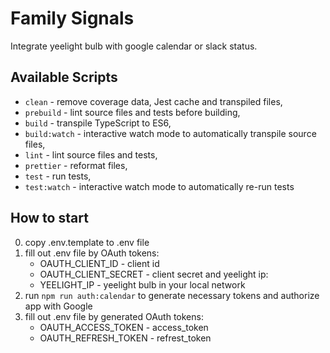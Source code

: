 # Family Signals
Integrate yeelight bulb with google calendar or slack status.

## Available Scripts
- `clean` - remove coverage data, Jest cache and transpiled files,
- `prebuild` - lint source files and tests before building,
- `build` - transpile TypeScript to ES6,
- `build:watch` - interactive watch mode to automatically transpile source files,
- `lint` - lint source files and tests,
- `prettier` - reformat files,
- `test` - run tests,
- `test:watch` - interactive watch mode to automatically re-run tests

## How to start
0. copy .env.template to .env file
1. fill out .env file by OAuth tokens:
   - OAUTH_CLIENT_ID - client id
   - OAUTH_CLIENT_SECRET - client secret
   and yeelight ip:
   - YEELIGHT_IP - yeelight bulb in your local network
2. run `npm run auth:calendar` to generate necessary tokens and authorize app with Google
3. fill out .env file by generated OAuth tokens:
   - OAUTH_ACCESS_TOKEN - access_token
   - OAUTH_REFRESH_TOKEN - refrest_token